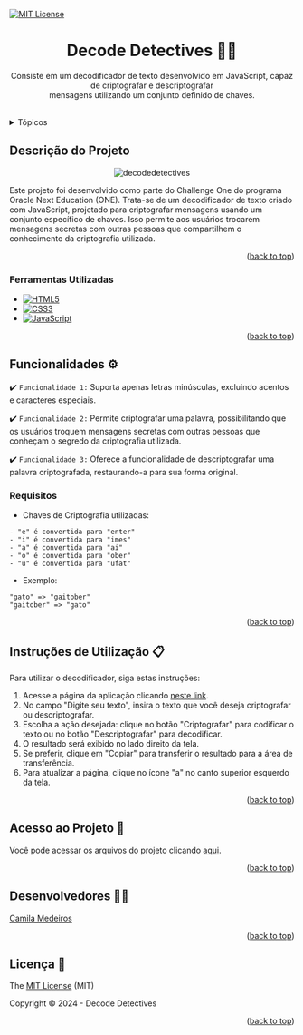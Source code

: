 <a name="readme-top"></a>

[![MIT License](https://img.shields.io/github/license/medeiroscamila/decode-detectives)](https://github.com/medeiroscamila/decode-detectives/blob/main/LICENSE)

<div align="center">
  
  <h1 align="center">Decode Detectives 🕵️‍♂️</h1>
  
</div>

<p align="center">
   Consiste em um decodificador de texto desenvolvido em JavaScript, capaz de criptografar e descriptografar</br>mensagens utilizando um conjunto definido de chaves. 
    <br/>
    <br/>
</p>

<!-- TABLE OF CONTENTS -->
<details>
  <summary>Tópicos</summary>
  <ol>
    <li>
      <a href="#descrição-do-projeto">Descrição do Projeto </a>
      <ul>
        <li><a href="#ferramentas-utilizadas">Ferramentas Utilizadas</a></li>
      </ul>
    </li>
    <li>
      <a href="#funcionalidades">Funcionalidades</a>
      <ul>
        <li><a href="#requisitos">Requisitos</a></li>
      </ul>
    </li>
    <li><a href="#instruções-de-utilização">Instruções de Utilização</a></li>
    <li><a href="#acesso-ao-projeto">Acesso ao Projeto</a></li>
    <li><a href="#desenvolvedores">Desenvolvedores</a></li>
    <li><a href="#licença">Licença</a></li>
  </ol>
</details>



<!-- ABOUT THE PROJECT -->
## Descrição do Projeto

<div align="center">
  
![decodedetectives](https://github.com/medeiroscamila/decode-detectives/assets/139920123/855ca587-fc80-491d-a72d-a622fbb8aa9d)

</div>

Este projeto foi desenvolvido como parte do Challenge One do programa Oracle Next Education (ONE). Trata-se de um decodificador de texto criado com JavaScript, projetado para criptografar mensagens usando um conjunto específico de chaves. Isso permite aos usuários trocarem mensagens secretas com outras pessoas que compartilhem o conhecimento da criptografia utilizada.

<p align="right">(<a href="#readme-top">back to top</a>)</p>

### Ferramentas Utilizadas

* [![HTML5](https://img.shields.io/badge/html5-%23E34F26.svg?style=for-the-badge&logo=html5&logoColor=white)](HTML5-url)
* [![CSS3](https://img.shields.io/badge/css3-%231572B6.svg?style=for-the-badge&logo=css3&logoColor=white)](CSS3-url)
* [![JavaScript](https://img.shields.io/badge/javascript-%23323330.svg?style=for-the-badge&logo=javascript&logoColor=%23F7DF1E)](JavaScript-url)




<p align="right">(<a href="#readme-top">back to top</a>)</p>



<!-- GETTING STARTED -->
##  Funcionalidades ⚙️

:heavy_check_mark: `Funcionalidade 1:` Suporta apenas letras minúsculas, excluindo acentos e caracteres especiais.

:heavy_check_mark: `Funcionalidade 2:` Permite criptografar uma palavra, possibilitando que os usuários troquem mensagens secretas com outras pessoas que conheçam o segredo da criptografia utilizada.

:heavy_check_mark: `Funcionalidade 3:` Oferece a funcionalidade de descriptografar uma palavra criptografada, restaurando-a para sua forma original.

### Requisitos
* Chaves de Criptografia utilizadas:

```
- "e" é convertida para "enter"
- "i" é convertida para "imes"
- "a" é convertida para "ai"
- "o" é convertida para "ober"
- "u" é convertida para "ufat"
```

* Exemplo:

```
"gato" => "gaitober"
"gaitober" => "gato"
```

<p align="right">(<a href="#readme-top">back to top</a>)</p>



<!-- USAGE EXAMPLES -->
## Instruções de Utilização 📋

Para utilizar o decodificador, siga estas instruções:

<ol>
    <li>Acesse a página da aplicação clicando <a href="https://medeiroscamila.github.io/decode-detectives/">neste link</a>.</li>
    <li>No campo "Digite seu texto", insira o texto que você deseja criptografar ou descriptografar.</li>
    <li>Escolha a ação desejada: clique no botão "Criptografar" para codificar o texto ou no botão "Descriptografar" para decodificar.</li>
    <li>O resultado será exibido no lado direito da tela.</li>
    <li>Se preferir, clique em "Copiar" para transferir o resultado para a área de transferência.</li>
    <li>Para atualizar a página, clique no ícone "a" no canto superior esquerdo da tela.</li>
</ol>




<p align="right">(<a href="#readme-top">back to top</a>)</p>



<!-- ROADMAP -->
## Acesso ao Projeto 📁


Você pode acessar os arquivos do projeto clicando [aqui](https://github.com/medeiroscamila/decode-detectives).

<p align="right">(<a href="#readme-top">back to top</a>)</p>

<!-- CONTRIBUTING -->
## Desenvolvedores 👩‍💻


 [Camila Medeiros](https://github.com/medeiroscamila)

<p align="right">(<a href="#readme-top">back to top</a>)</p>



<!-- LICENSE -->
## Licença 📄

The [MIT License](https://github.com/medeiroscamila/decode-detectives/blob/main/LICENSE) (MIT)

Copyright :copyright: 2024 - Decode Detectives

<p align="right">(<a href="#readme-top">back to top</a>)</p>


